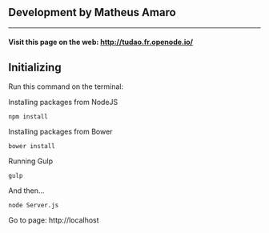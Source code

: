 # 
## Development by Matheus Amaro
---

#### Visit this page on the web: http://tudao.fr.openode.io/

## Initializing

Run this command on the terminal:

Installing packages from NodeJS
```
npm install
```

Installing packages from Bower
```
bower install
```

Running Gulp
```
gulp
```

And then...

```
node Server.js
```

Go to page: http://localhost
